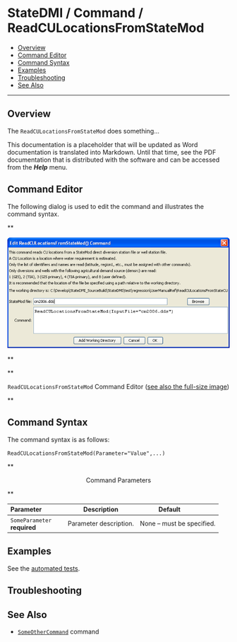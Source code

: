 # StateDMI / Command / ReadCULocationsFromStateMod #

* [Overview](#overview)
* [Command Editor](#command-editor)
* [Command Syntax](#command-syntax)
* [Examples](#examples)
* [Troubleshooting](#troubleshooting)
* [See Also](#see-also)

-------------------------

## Overview ##

The `ReadCULocationsFromStateMod` does something...

This documentation is a placeholder that will be updated as Word documentation is translated into Markdown.
Until that time, see the PDF documentation that is distributed with the software and can be accessed
from the ***Help*** menu.

## Command Editor ##

The following dialog is used to edit the command and illustrates the command syntax.

**<p style="text-align: center;">
![ReadCULocationsFromStateMod](ReadCULocationsFromStateMod.png)
</p>**

**<p style="text-align: center;">
`ReadCULocationsFromStateMod` Command Editor (<a href="../ReadCULocationsFromStateMod.png">see also the full-size image</a>)
</p>**

## Command Syntax ##

The command syntax is as follows:

```text
ReadCULocationsFromStateMod(Parameter="Value",...)
```
**<p style="text-align: center;">
Command Parameters
</p>**

| **Parameter**&nbsp;&nbsp;&nbsp;&nbsp;&nbsp;&nbsp;&nbsp;&nbsp;&nbsp;&nbsp;&nbsp;&nbsp; | **Description** | **Default**&nbsp;&nbsp;&nbsp;&nbsp;&nbsp;&nbsp;&nbsp;&nbsp;&nbsp;&nbsp; |
| --------------|-----------------|----------------- |
|`SomeParameter`<br>**required**|Parameter description.|None – must be specified.|

## Examples ##

See the [automated tests](https://github.com/OpenCDSS/cdss-app-statedmi-test/tree/master/test/regression/commands/ReadCULocationsFromStateMod).

## Troubleshooting ##

## See Also ##

* [`SomeOtherCommand`](../SomeOtherCommand/SomeOtherCommand) command
